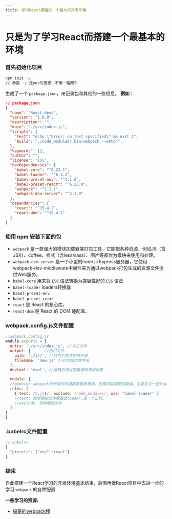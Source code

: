 ```yaml
---
title: 学习React搭建的一个基本的开发环境
---
```


# 只是为了学习React而搭建一个最基本的环境

### 首先初始化项目

```bash
npm init -y
// 参数 -y 是yes的意思，不用一路回车
```
生成了一个 `package.json`，来记录包和其他的一些信息。
**例如：**

```json
// package.json
{
  "name": "React-demo",
  "version": "1.0.0",
  "description": "",
  "main": "./src/index.js",
  "scripts": {
    "test": "echo \"Error: no test specified\" && exit 1",
    "build": "./node_modules/.bin/webpack --watch",
  },
  "keywords": [],
  "author": "",
  "license": "ISC",
  "devDependencies": {
    "babel-core": "^6.23.1",
    "babel-loader": "^6.3.2",
    "babel-preset-env": "^1.1.8",
    "babel-preset-react": "^6.23.0",
    "webpack": "^2.2.1",
    "webpack-dev-server": "^2.3.0"
  },
  "dependencies": {
    "react": "^15.4.2",
    "react-dom": "^15.4.2"
  }
}
```

### 使用 npm 安装下面的包

- `webpack` 是一款强大的模块加载器兼打包工具，它能把各种资源，例如JS（含JSX）、coffee、样式（含less/sass）、图片等都作为模块来使用和处理。
- `webpack-dev-server` 是一个小型的node.js Express服务器，它使用webpack-dev-middleware中间件来为通过webpack打包生成的资源文件提供Web服务。
- `babel-core` 用来将 `ES6` 语法转换为兼容性好的 `ES5` 语法
- `babel-loader` loaders转换器
- `babel-preset-env`
- `babel-preset-react`
- `react` 是 React 的核心库。
- `react-dom` 是 React 的 DOM 适配库。

### webpack.config.js文件配置

```js
//webpack.config.js
module.exports = {
  entry: './src/index.js', //入口文件
  output: {      //出口文件
    path: './js/', //打包后文件存放目录
    filename: 'new.js' //打包后的文件名
  },
  devtool: 'eval', //报错后可以查看源码错误位置

  module: {
  //module: webpack将所有的资源都看做是模块，而模块就需要加载器。主要定义一些loaders,定义哪些后缀名的文件应该用哪些 loader
  rules: [
    { test: /\.js$/, exclude: /node_modules/, use: "babel-loader" }
    //test: 检测哪些文件需要此loader,是一个正则。
    //exclude：忽略哪些文件
  ]
}
}
```

### .babelrc文件配置

```js
//.babelrc
{
  "presets": ["env","react"]
}
```

### 结束
自此搭建一个React学习的开发环境基本结束，后面再做React项目中去进一步的学习 `webpack` 的各种配置

**一些学习的资源:**
- [逼哥的webpack程](https://github.com/chenbin92/react-redux-webpack-starter/issues/1)
